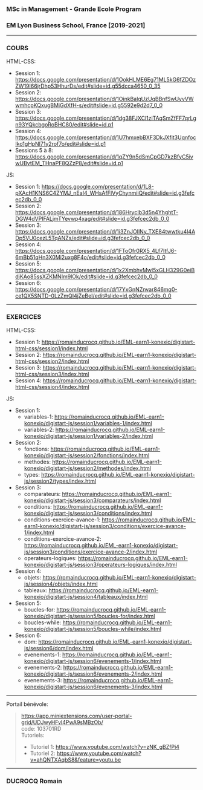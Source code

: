 ### MSc in Management - Grande Ecole Program
### EM Lyon Business School, France [2019-2021]

****

### COURS

HTML-CSS: 
- Session 1: https://docs.google.com/presentation/d/1OokHLME6Eg71ML5kG6fZDOzZW19I66jrDhp53HhurDs/edit#slide=id.g55dcca4650_0_35
- Session 2: https://docs.google.com/presentation/d/1OinkBalgUzUqBBnfSwUyvVWwmhcpKQxugBMiGdXfH-s/edit#slide=id.g5592e9d2d7_0_0
- Session 3: https://docs.google.com/presentation/d/1dg38FJXCl1ziTAqSmZfFF7qrLgn93YQkcbgoRoBHC80/edit#slide=id.p1
- Session 4: https://docs.google.com/presentation/d/1U7hmxebBXF3DkJXfit3UqnfocIko1gHpNl71y2rof7o/edit#slide=id.p1
- Sessions 5 à 8: https://docs.google.com/presentation/d/1qZY9n5dSmCpGD7kzBfyC5ivwUBytEM_THnaPF8QZzP8/edit#slide=id.p1

JS:
- Session 1: https://docs.google.com/presentation/d/1L8-pXAcH1KNS6C4ZYMJ_nEaI4_WHsAfFIVyChynmiiQ/edit#slide=id.g3fefcec2db_0_0
- Session 2: https://docs.google.com/presentation/d/186HrycIb3d5n4YhghtT-DGW4dVPIFALjmTYevwp4xag/edit#slide=id.g3fefcec2db_0_0
- Session 3: https://docs.google.com/presentation/d/1i3ZnJOIlNy_TXE84twwtku4l4ADp5VU0cezL5TqANZs/edit#slide=id.g3fefcec2db_0_0
- Session 4: https://docs.google.com/presentation/d/1FToOfr0RX5_4Lf7ItfJ6-6mBb51qHn3X0Mi2uxg8F4o/edit#slide=id.g3fefcec2db_0_0
- Session 5: https://docs.google.com/presentation/d/1x2XmbhvMwl5xGLH329G0eiBdjKAo85ssXZKMNIm9lOk/edit#slide=id.g3fefcec2db_0_0
- Session 6: https://docs.google.com/presentation/d/17YxGnNZnvar846mq0-ce1QX5SNTD-0LzZmQI4jZeBeI/edit#slide=id.g3fefcec2db_0_0

****

### EXERCICES

HTML-CSS: 
- Session 1: https://romainducrocq.github.io/EML-earn1-konexio/digistart-html-css/session1/index.html
- Session 2: https://romainducrocq.github.io/EML-earn1-konexio/digistart-html-css/session2/index.html
- Session 3: https://romainducrocq.github.io/EML-earn1-konexio/digistart-html-css/session3/index.html
- Session 4: https://romainducrocq.github.io/EML-earn1-konexio/digistart-html-css/session4/index.html

JS:
- Session 1:
  - variables-1: https://romainducrocq.github.io/EML-earn1-konexio/digistart-js/session1/variables-1/index.html
  - variables-2: https://romainducrocq.github.io/EML-earn1-konexio/digistart-js/session1/variables-2/index.html
- Session 2:
  - fonctions: https://romainducrocq.github.io/EML-earn1-konexio/digistart-js/session2/fonctions/index.html
  - methodes: https://romainducrocq.github.io/EML-earn1-konexio/digistart-js/session2/methodes/index.html
  - types: https://romainducrocq.github.io/EML-earn1-konexio/digistart-js/session2/types/index.html
- Session 3:
  - comparateurs: https://romainducrocq.github.io/EML-earn1-konexio/digistart-js/session3/comparateurs/index.html
  - conditions: https://romainducrocq.github.io/EML-earn1-konexio/digistart-js/session3/conditions/index.html
  - conditions-exercice-avance-1: https://romainducrocq.github.io/EML-earn1-konexio/digistart-js/session3/conditions/exercice-avance-1/index.html
  - conditions-exercice-avance-2: https://romainducrocq.github.io/EML-earn1-konexio/digistart-js/session3/conditions/exercice-avance-2/index.html
  - operateurs-logiques: https://romainducrocq.github.io/EML-earn1-konexio/digistart-js/session3/operateurs-logiques/index.html
- Session 4:
  - objets: https://romainducrocq.github.io/EML-earn1-konexio/digistart-js/session4/objets/index.html
  - tableaux: https://romainducrocq.github.io/EML-earn1-konexio/digistart-js/session4/tableaux/index.html 
- Session 5:
  - boucles-for: https://romainducrocq.github.io/EML-earn1-konexio/digistart-js/session5/boucles-for/index.html
  - boucles-while: https://romainducrocq.github.io/EML-earn1-konexio/digistart-js/session5/boucles-while/index.html
- Session 6:
  - dom: https://romainducrocq.github.io/EML-earn1-konexio/digistart-js/session6/dom/index.html
  - evenements-1: https://romainducrocq.github.io/EML-earn1-konexio/digistart-js/session6/evenements-1/index.html
  - evenements-2: https://romainducrocq.github.io/EML-earn1-konexio/digistart-js/session6/evenements-2/index.html
  - evenements-3: https://romainducrocq.github.io/EML-earn1-konexio/digistart-js/session6/evenements-3/index.html
****
Portail bénévole: 
> https://app.miniextensions.com/user-portal-grid/UDJwyHFvl4PwA9sMBzOb/  
> code: 103701RD  
> Tutoriels:
> - Tutoriel 1: https://www.youtube.com/watch?v=zNK_gBZfPi4
> - Tutoriel 2: https://www.youtube.com/watch?v=ahQNTXAqbS8&feature=youtu.be

****

### DUCROCQ Romain
